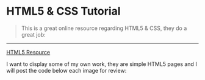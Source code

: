 # HTML5 & CSS Tutorial

> This is a great online resource regarding HTML5 & CSS, they do a great job: 
__________________________________________________________________________________________________________________________________________

[HTML5 Resource](https://www.w3schools.com/html/html5_intro.asp)



I want to display some of my own work, they are simple HTML5 pages and I will post the code below each image for review:
